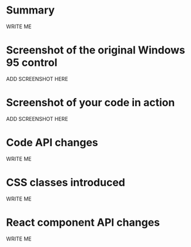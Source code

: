 # Summary

WRITE ME

# Screenshot of the original Windows 95 control

ADD SCREENSHOT HERE

# Screenshot of your code in action

ADD SCREENSHOT HERE

# Code API changes

WRITE ME

# CSS classes introduced

WRITE ME

# React component API changes

WRITE ME